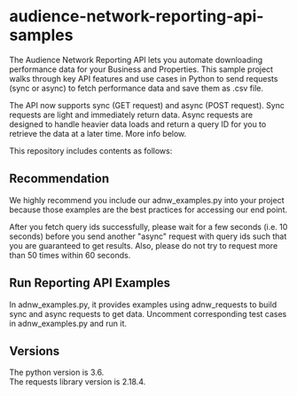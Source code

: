 # audience-network-reporting-api-samples
The Audience Network Reporting API lets you automate downloading performance data for
your Business and Properties. This sample project walks through key API features and use cases
in Python to send requests (sync or async) to fetch performance data and save them as .csv file.

The API now supports sync (GET request) and async (POST request). Sync requests are
light and immediately return data. Async requests are designed to handle heavier data
loads and return a query ID for you to retrieve the data at a later time. More info below.

This repository includes contents as follows:

## Recommendation

We highly recommend you include our adnw_examples.py into your project because those examples are the best practices for
accessing our end point.

After you fetch query ids successfully, please wait for a few seconds (i.e. 10 seconds) before you send another "async" request with
query ids such that you are guaranteed to get results. Also, please do not try to request more than 50 times within 60 seconds.

## Run Reporting API Examples

In adnw_examples.py, it provides examples using adnw_requests to build sync and async requests
to get data. Uncomment corresponding test cases in adnw_examples.py and run it.

## Versions

The python version is 3.6.<br>
The requests library version is 2.18.4.